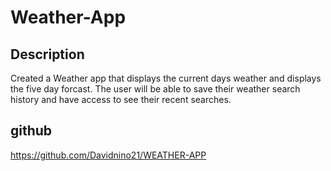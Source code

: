 # Weather-App

## Description
Created a Weather app that displays the current days weather and displays the five day forcast. 
The user will be able to save their weather search history and have access to see their recent searches. 

## github
https://github.com/Davidnino21/WEATHER-APP